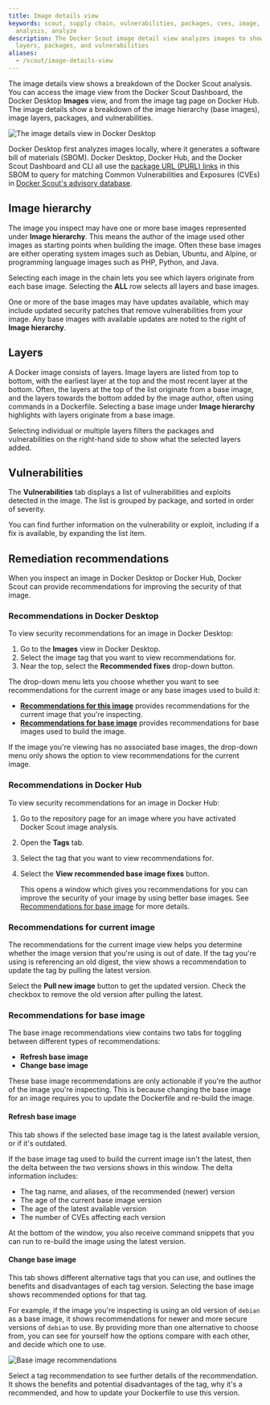 ```yaml
---
title: Image details view
keywords: scout, supply chain, vulnerabilities, packages, cves, image, tag, scan,
  analysis, analyze
description: The Docker Scout image detail view analyzes images to show their heirachy,
  layers, packages, and vulnerabilities
aliases:
  - /scout/image-details-view
---
```


The image details view shows a breakdown of the Docker Scout analysis. You can
access the image view from the Docker Scout Dashboard, the Docker Desktop
**Images** view, and from the image tag page on Docker Hub. The image details
show a breakdown of the image hierarchy (base images), image layers, packages,
and vulnerabilities.

![The image details view in Docker Desktop](../images/dd-image-view.png)

Docker Desktop first analyzes images locally, where it generates a software bill of materials (SBOM).
Docker Desktop, Docker Hub, and the Docker Scout Dashboard and CLI all use the [package URL (PURL) links](https://github.com/package-url/purl-spec)
in this SBOM to query for matching Common Vulnerabilities and Exposures (CVEs) in [Docker Scout's advisory database](/scout/deep-dive/advisory-db-sources.md).

## Image hierarchy

The image you inspect may have one or more base images represented under
**Image hierarchy**. This means the author of the image used other images as
starting points when building the image. Often these base images are either
operating system images such as Debian, Ubuntu, and Alpine, or programming
language images such as PHP, Python, and Java.

Selecting each image in the chain lets you see which layers originate from each
base image. Selecting the **ALL** row selects all layers and base images.

One or more of the base images may have updates available, which may include
updated security patches that remove vulnerabilities from your image. Any base
images with available updates are noted to the right of **Image hierarchy**.

## Layers

A Docker image consists of layers. Image layers are listed from top to bottom,
with the earliest layer at the top and the most recent layer at the bottom.
Often, the layers at the top of the list originate from a base image, and the
layers towards the bottom added by the image author, often using
commands in a Dockerfile. Selecting a base image under **Image hierarchy** 
highlights with layers originate from a base image.

Selecting individual or multiple layers filters the packages and vulnerabilities
on the right-hand side to show what the selected layers added.

## Vulnerabilities

The **Vulnerabilities** tab displays a list of vulnerabilities and exploits detected in the image. The list is grouped by package, and sorted in order of severity.

You can find further information on the vulnerability or exploit, including if a fix is available, by expanding the list item.

## Remediation recommendations

When you inspect an image in Docker Desktop or Docker Hub,
Docker Scout can provide recommendations for improving the security of that image.

### Recommendations in Docker Desktop

To view security recommendations for an image in Docker Desktop:

1. Go to the **Images** view in Docker Desktop.
2. Select the image tag that you want to view recommendations for.
3. Near the top, select the **Recommended fixes** drop-down button.

The drop-down menu lets you choose whether you want to see recommendations for
the current image or any base images used to build it:

- [**Recommendations for this image**](#recommendations-for-current-image)
  provides recommendations for the current image that you're inspecting.
- [**Recommendations for base image**](#recommendations-for-base-image) provides
  recommendations for base images used to build the image.

If the image you're viewing has no associated base images, the drop-down menu only 
shows the option to view recommendations for the current image.

### Recommendations in Docker Hub

To view security recommendations for an image in Docker Hub:

1. Go to the repository page for an image where you have activated Docker Scout
   image analysis.
2. Open the **Tags** tab.
3. Select the tag that you want to view recommendations for.
4. Select the **View recommended base image fixes** button.

   This opens a window which gives you recommendations for you can improve the
   security of your image by using better base images. See
   [Recommendations for base image](#recommendations-for-base-image) for more
   details.

### Recommendations for current image

The recommendations for the current image view helps you determine whether the image
version that you're using is out of date. If the tag you're using is referencing an
old digest, the view shows a recommendation to update the tag by pulling the
latest version.

Select the **Pull new image** button to get the updated version. Check the
checkbox to remove the old version after pulling the latest.

### Recommendations for base image

The base image recommendations view contains two tabs for toggling between
different types of recommendations:

- **Refresh base image**
- **Change base image**

These base image recommendations are only actionable if you're the author of the
image you're inspecting. This is because changing the base image for an image
requires you to update the Dockerfile and re-build the image.

#### Refresh base image

This tab shows if the selected base image tag is the latest available version,
or if it's outdated.

If the base image tag used to build the current image isn't the latest, then the
delta between the two versions shows in this window. The delta information
includes:

- The tag name, and aliases, of the recommended (newer) version
- The age of the current base image version
- The age of the latest available version
- The number of CVEs affecting each version

At the bottom of the window, you also receive command snippets that you can 
run to re-build the image using the latest version.

#### Change base image

This tab shows different alternative tags that you can use, and outlines the
benefits and disadvantages of each tag version. Selecting the base image shows
recommended options for that tag.

For example, if the image you're inspecting is using an old version of `debian`
as a base image, it shows recommendations for newer and more secure versions
of `debian` to use. By providing more than one alternative to choose from, you
can see for yourself how the options compare with each other, and decide which
one to use.

![Base image recommendations](../images/change-base-image.png)

Select a tag recommendation to see further details of the recommendation.
It shows the benefits and potential disadvantages of the tag, why it's a
recommended, and how to update your Dockerfile to use this version.
